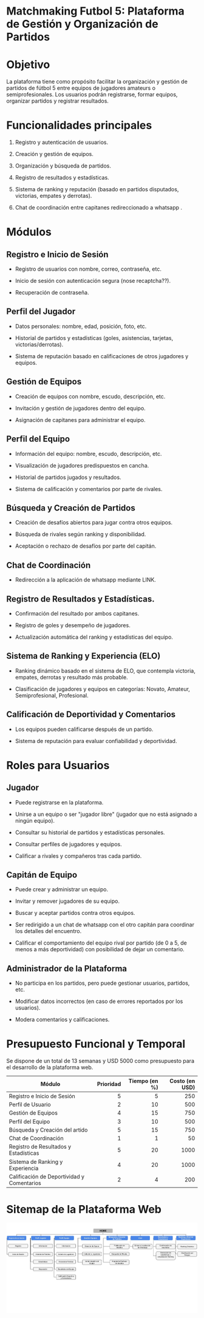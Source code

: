 # Matchmaking Futbol 5: Plataforma de Gestión y Organización de Partidos

# Objetivo
La plataforma tiene como propósito facilitar la organización y gestión de partidos de fútbol 5 entre equipos de jugadores amateurs o semiprofesionales. Los usuarios podrán registrarse, formar equipos, organizar partidos y registrar resultados.

# Funcionalidades principales

1. Registro y autenticación de usuarios.

2. Creación y gestión de equipos.


3. Organización y búsqueda de partidos.


4. Registro de resultados y estadísticas.


5. Sistema de ranking y reputación (basado en partidos disputados, victorias, empates y derrotas).


6. Chat de coordinación entre capitanes redireccionado a whatsapp .


# Módulos 

## Registro e Inicio de Sesión

- Registro de usuarios con nombre, correo, contraseña, etc.

- Inicio de sesión con autenticación segura (nose recaptcha??).

- Recuperación de contraseña.


## Perfil del Jugador

- Datos personales: nombre, edad, posición, foto, etc.

- Historial de partidos y estadísticas (goles, asistencias, tarjetas, victorias/derrotas).

- Sistema de reputación basado en calificaciones de otros jugadores y equipos.


## Gestión de Equipos

- Creación de equipos con nombre, escudo, descripción, etc.

- Invitación y gestión de jugadores dentro del equipo.

- Asignación de capitanes para administrar el equipo.


## Perfil del Equipo

- Información del equipo: nombre, escudo, descripción, etc.

- Visualización de jugadores predispuestos en cancha.

- Historial de partidos jugados y resultados.

- Sistema de calificación y comentarios por parte de rivales.


## Búsqueda y Creación de Partidos

- Creación de desafíos abiertos para jugar contra otros equipos.

- Búsqueda de rivales según ranking y disponibilidad.

- Aceptación o rechazo de desafíos por parte del capitán.


## Chat de Coordinación

- Redirección a la aplicación de whatsapp mediante LINK.

## Registro de Resultados y Estadísticas.

- Confirmación del resultado por ambos capitanes.

- Registro de goles y desempeño de jugadores.

- Actualización automática del ranking y estadísticas del equipo.

## Sistema de Ranking y Experiencia (ELO)

- Ranking dinámico basado en el sistema de ELO, que contempla victoria, empates, derrotas y resultado más probable.

- Clasificación de jugadores y equipos en categorías: Novato, Amateur, Semiprofesional, Profesional.


## Calificación de Deportividad y Comentarios 

- Los equipos pueden calificarse después de un partido.

- Sistema de reputación para evaluar confiabilidad y deportividad.

# Roles para Usuarios

## Jugador

- Puede registrarse en la plataforma.

- Unirse a un equipo o ser "jugador libre" (jugador que no está asignado a ningún equipo).

- Consultar su historial de partidos y estadísticas personales.

- Consultar perfiles de jugadores y equipos.

- Calificar a rivales y compañeros tras cada partido.


## Capitán de Equipo

- Puede crear y administrar un equipo.

- Invitar y remover jugadores de su equipo.

- Buscar y aceptar partidos contra otros equipos.

- Ser redirigido a un chat de whatsapp con el otro capitán para coordinar los detalles del encuentro.

- Calificar el comportamiento del equipo rival por partido (de 0 a 5, de menos a más deportividad) con posibilidad de dejar un comentario.


## Administrador de la Plataforma

- No participa en los partidos, pero puede gestionar usuarios, partidos, etc.

- Modificar datos incorrectos (en caso de errores reportados por los usuarios).

- Modera comentarios y calificaciones.

# Presupuesto Funcional y Temporal

Se dispone de un total de 13 semanas y USD 5000 como presupuesto para el desarrollo de la plataforma web.

| Módulo | Prioridad | Tiempo (en %) | Costo (en USD) |
| ------ | ---: | ---: | ---: |
| Registro e Inicio de Sesión | 5 | 5 | 250 |
| Perfil de Usuario | 2 | 10  | 500 |
| Gestión de Equipos | 4 | 15 | 750 |
| Perfil del Equipo | 3 | 10 | 500 | 
| Búsqueda y Creación del artido | 5 | 15 | 750 |
| Chat de Coordinación | 1 | 1 | 50 |
| Registro de Resultados y Estadísticas | 5 | 20 | 1000 |
| Sistema de Ranking y Experiencia | 4 | 20 | 1000 |
| Calificación de Deportividad y Comentarios | 2 | 4 | 200 |

# Sitemap de la Plataforma Web
![Alt text](sitemap.jpg)
